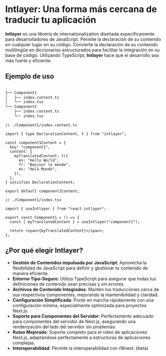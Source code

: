 # Intlayer: Una forma más cercana de traducir tu aplicación

**Intlayer** es una librería de internationalization diseñada específicamente para desarrolladores de JavaScript. Permite la declaración de su contenido en cualquier lugar en su código. Convierte la declaración de su contenido multilingüe en diccionarios estructurados para facilitar la integración en su base de código. Utilizando TypeScript, **Intlayer** hace que el desarrollo sea más fuerte y eficiente.

## Ejemplo de uso

```bash
.
├── Component1
│   ├── index.content.ts
│   └── index.tsx
└── Component2
    ├── index.content.ts
    └── index.tsx
```

```tsx
// ./Component1/index.content.ts

import { type DeclarationContent, t } from "intlayer";

const component1Content = {
  key: "component1",
  content: {
    myTranslatedContent: t({
      en: "Hello World",
      fr: "Bonjour le monde",
      es: "Hola Mundo",
    }),
  },
} satisfies DeclarationContent;

export default component1Content;
```

```tsx
// ./Component1/index.tsx

import { useIntlayer } from "react-intlayer";

export const Component1 = () => {
  const { myTranslatedContent } = useIntlayer("component1");

  return <span>{myTranslatedContent}</span>;
};
```

## ¿Por qué elegir Intlayer?

- **Gestión de Contenidos impulsada por JavaScript**: Aprovecha la flexibilidad de JavaScript para definir y gestionar tu contenido de manera eficiente.
- **Entorno Tipo-Seguro**: Utiliza TypeScript para asegurar que todas tus definiciones de contenido sean precisas y sin errores.
- **Archivos de Contenido Integrados**: Mantén tus traducciones cerca de sus respectivos componentes, mejorando la mantenibilidad y claridad.
- **Configuración Simplificada**: Ponte en marcha rápidamente con una configuración mínima, especialmente optimizada para proyectos Next.js.
- **Soporte para Componentes del Servidor**: Perfectamente adecuado para componentes del servidor de Next.js, asegurando una renderización del lado del servidor sin problemas.
- **Ruteo Mejorado**: Soporte completo para el ruteo de aplicaciones Next.js, adaptándose perfectamente a estructuras de aplicaciones complejas.
- **Interoperabilidad**: Permite la interoperabilidad con i18next. (beta)
